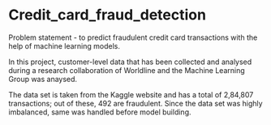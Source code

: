 # Credit_card_fraud_detection
Problem statement - to predict fraudulent credit card transactions with the help of machine learning models.
 
In this project, customer-level data that has been collected and analysed during a research collaboration of Worldline and the Machine Learning Group was anaysed. 
 
The data set is taken from the Kaggle website and has a total of 2,84,807 transactions; out of these, 492 are fraudulent. Since the data set was highly imbalanced, same was handled before model building.

